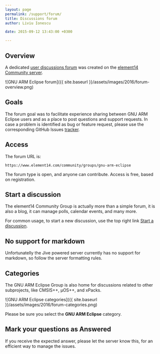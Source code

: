```yaml
---
layout: page
permalink: /support/forum/
title: Discussions forum
author: Liviu Ionescu

date: 2015-09-12 13:43:00 +0300

---
```


## Overview

A dedicated [user discussions forum](https://www.element14.com/community/groups/gnu-arm-eclipse) was created on the [element14 Community server](https://www.element14.com/community/welcome).

![GNU ARM Eclipse forum]({{ site.baseurl }}/assets/images/2016/forum-overview.png)

## Goals

The forum goal was to facilitate experience sharing between GNU ARM Eclipse users and as a place to post questions and support requests. In case a problem is identified as bug or feature request, please use the corresponding GitHub Issues [tracker](https://github.com/gnu-mcu-eclipse/eclipse-plugins/issues/).

## Access

The forum URL is:

`https://www.element14.com/community/groups/gnu-arm-eclipse`

The forum type is open, and anyone can contribute. Access is free, based on registration.

## Start a discussion

The element14 Community Group is actually more than a simple forum, it is also a blog, it can manage polls, calendar events, and many more.

For common usage, to start a new discussion, use the top right link [Start a discussion](https://www.element14.com/community/discussion/create.jspa?containerID=2436&containerType=700).

## No support for markdown

Unfortunatelly the Jive powered server currently has no support for markdown, so follow the server formatting rules.

## Categories

The GNU ARM Eclipse Group is also home for discussions related to other subprojects, like CMSIS++, µOS++, and xPacks.

![GNU ARM Eclipse categories]({{ site.baseurl }}/assets/images/2016/forum-categories.png)

Please be sure you select the **GNU ARM Eclipse** category.

## Mark your questions as Answered

If you receive the expected answer, please let the server know this, for an efficient way to manage the issues.
